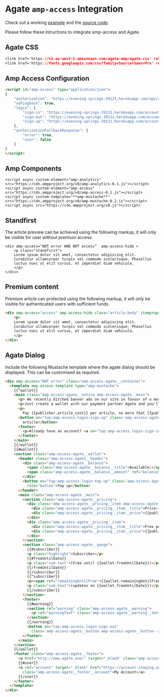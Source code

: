 # Agate `amp-access` Integration


Check out a working [example](https://s3.eu-west-2.amazonaws.com/agate-amp/example.html) and the [source code](./src/example/index.html).


Please follow these intructions to integrate amp-access and Agate.

## Agate CSS

```css
<link href='https://s3.eu-west-2.amazonaws.com/agate-amp/agate.css' rel='stylesheet' type='text/css'>
<link href='https://fonts.googleapis.com/css?family=Source+Sans+Pro' rel='stylesheet' type='text/css'>
```
	
## Amp Access Configuration

```html   
<script id="amp-access" type="application/json">
{
	"authorization": "https://evening-springs-39131.herokuapp.com/api/authorization?rid=READER_ID&url=CANONICAL_URL",
	"noPingback": true,
	"login": {
		"sign-in": "https://evening-springs-39131.herokuapp.com/account/login?rid=READER_ID&url=CANONICAL_URL",
		"sign-out": "https://evening-springs-39131.herokuapp.com/account/logout?rid=READER_ID&url=CANONICAL_URL",
		"sign-up": "https://evening-springs-39131.herokuapp.com/account/login?rid=READER_ID&url=CANONICAL_URL"
	},
	"authorizationFallbackResponse": {
		"error": true,
		"user": false
	}
}
</script>
```
	
## Amp Components

	<script async custom-element="amp-analytics" src="https://cdn.ampproject.org/v0/amp-analytics-0.1.js"></script>
	<script async custom-element="amp-access" src="https://cdn.ampproject.org/v0/amp-access-0.1.js"></script>
	<script async custom-template="**amp-mustache**" src="https://cdn.ampproject.org/v0/amp-mustache-0.2.js"></script>
	<script async src="https://cdn.ampproject.org/v0.js"></script>

## Standfirst

The article preview can be achieved using the following markup, it will only be visible for user without premium access

```
<div amp-access="NOT error AND NOT access”  amp-access-hide >
	<p class="standfirst">
	Lorem ipsum dolor sit amet, consectetur adipiscing elit.
	Curabitur ullamcorper turpis vel commodo scelerisque. Phasellus
	luctus nunc ut elit cursus, et imperdiet diam vehicula.
	</p>
</div>
```

## Premium content

Premium article can  protected using the following markup, it will only be visible for authenticated users with sufficient funds.

```html
<div amp-access="access" amp-access-hide class="article-body" itemprop="articleBody">
	<p>
	Lorem ipsum dolor sit amet, consectetur adipiscing elit.
	Curabitur ullamcorper turpis vel commodo scelerisque. Phasellus
	luctus nunc ut elit cursus, et imperdiet diam vehicula.
	</p>
</div>
```

## Agate Dialog

Include the following Mustache template where the agate dialog should be displayed. This can be customised as required.

```html
<div amp-access="NOT error" class="amp-access-agate__container">
  <template amp-access-template type="amp-mustache">
    {{^wallet}}
    <main class="amp-access-agate__notice amp-access-agate__main">
      <p> We recently ditched banner ads on our site in favour of a more sustainable, less intrusive solution.</p>
      <p>Just create a wallet with our payment partner Agate and you'll be good to go.</p>
      <p>
        Pay {{publisher.article_cost}} per article, no more that {{publisher.cap_cost}} per week</p>
      <button on="tap:amp-access.login-sign-up" class='amp-access-agate__button' role="button" ref="buttonLogin">Pay per
        article</button>
      <footer>
        <p>Already have an account? <a on="tap:amp-access.login-sign-in" ref="buttonLogin">Login here</a>.</p>
      </footer>
    </main>
    {{/wallet}}
    {{#wallet}}
    <section class="amp-access-agate__wallet">
      <header class="amp-access-agate__header">
        <div class="amp-access-agate__balance">
          <span class="amp-access-agate__balance__title">Available:</span>
          <span class="amp-access-agate__balance__amount" ref="balance">{{wallet.balance}}</span>
        </div>
        <button on="tap:amp-access.login-top-up" class='amp-access-agate__button amp-access-agate__button--thin'
          role="button">Top up</button>
      </header>
      <main class="amp-access-agate__main">
        <section class="amp-access-agate__pricing">
          <div class="amp-access-agate__pricing__item amp-access-agate__pricing__item--first ">
            <div class="amp-access-agate__pricing__item__title">Price:</div>
            <div class="amp-access-agate__pricing__item__price">{{publisher.article_cost}} /article</div>
          </div>
          <div class="amp-access-agate__pricing__item">
            <div class="amp-access-agate__pricing__item__title">Free point:</div>
            <div class="amp-access-agate__pricing__item__price">{{publisher.cap_cost}}/week</div>
          </div>
        </section>
        <section class="amp-access-agate__gauge">
          {{#subscriber}}
          <p class="highlight">Subscriber</p>
          {{#freeUntilDate}}
          <p class="sub-text">(Free until {{wallet.freeUntilDate}})</p>
          {{/freeUntilDate}}
          {{/subscriber}}
          {{^subscriber}}
          <p><span ref="remainingUntilFree">{{wallet.remainingUntilFree}}</span> until free this week</p>
          <p class="sub-text">(updates on {{wallet.freeUntilDate}})</p>
          {{/subscriber}}
        </section>
        <footer>
          {{#warning}}
          <section ref="warning" class="amp-access-agate__warning">
            <p ref="warningText" class="amp-access-agate__warning__text">{{warning}}</p>
          </section>
          {{/warning}}
          <button on="tap:amp-access.login-sign-out"
            class='amp-access-agate__button amp-access-agate__button--secondary'>Logout</button>
        </footer>
      </main>
    </section>
    {{/wallet}}
    <footer class="amp-access-agate__footer">
      <a href="http://www.agate.one/" target="_blank" class="amp-access-agate__footer__brand">agate</a>
      {{#user}}
      <a ref="account" target="_blank" href="https://account-staging.agate.io/my-agate/account?jwt_token={{jwt_token}}"
        class="amp-access-agate__footer__account">My Account</a>
      {{/user}}
    </footer>
  </template>
</div>
```